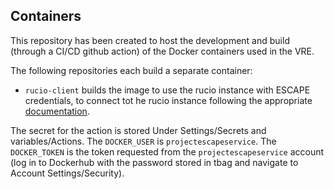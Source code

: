 ## Containers

This repository has been created to host the development and build (through a CI/CD github action) of the Docker containers used in the VRE. 

The following repositories each build a separate container:
 - `rucio-client` builds the image to use the rucio instance with ESCAPE credentials, to connect tot he rucio instance following the appropriate [documentation](https://datalake-rucio.docs.cern.ch/). 
 
The secret for the action is stored Under Settings/Secrets and variables/Actions. 
The `DOCKER_USER` is `projectescapeservice`.
The `DOCKER_TOKEN` is the token requested from the `projectescapeservice` account (log in to Dockerhub with the password stored in tbag and navigate to Account Settings/Security). 
 
